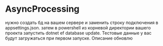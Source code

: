 # AsyncProcessing

нужно создать бд на вашем сервере и заменить строку подключения в appsettings.json. затем в powershell из корневой директории вашего проекта запустить dotnet ef database update. Тестовые данные у вас будут загружаться при первом запуске. Описание обновлю
